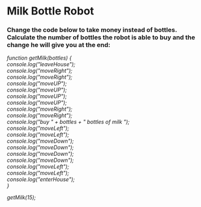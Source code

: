 # Milk Bottle Robot

### Change the code below to take money instead of bottles. Calculate the number of bottles the robot is able to buy and the change he will give you at the end:

*function getMilk(bottles) { <br/>
    console.log("leaveHouse"); <br/>
    console.log("moveRight"); <br/>
    console.log("moveRight"); <br/>
    console.log("moveUP"); <br/>
    console.log("moveUP"); <br/>
    console.log("moveUP"); <br/>
    console.log("moveUP"); <br/>
    console.log("moveRight"); <br/>
    console.log("moveRight"); <br/>
    console.log("buy " + bottles + " bottles of milk "); <br/>
    console.log("moveLeft"); <br/> 
    console.log("moveLeft"); <br/>
    console.log("moveDown"); <br/>
    console.log("moveDown"); <br/>
    console.log("moveDown"); <br/>
    console.log("moveDown"); <br/>
    console.log("moveLeft"); <br/>
    console.log("moveLeft"); <br/>
    console.log("enterHouse"); <br/>
}*

*getMilk(15);*
